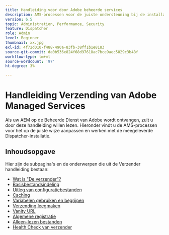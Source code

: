 ```yaml
---
title: Handleiding voor door Adobe beheerde services
description: AMS-processen voor de juiste ondersteuning bij de installatie van Dispatcher.
version: 6.5
topic: Administration, Performance, Security
feature: Dispatcher
role: Admin
level: Beginner
thumbnail: xx.jpg
exl-id: 4f72d010-f488-490a-83fb-38ff1b1e8183
source-git-commit: da0b536e824f68d97618ac7bce9aec5829c3b48f
workflow-type: tm+mt
source-wordcount: '97'
ht-degree: 3%

---
```


# Handleiding Verzending van Adobe Managed Services

Als uw AEM op de Beheerde Dienst van Adobe wordt ontvangen, zult u door deze handleiding willen lezen.
Hieronder vindt u de AMS-processen voor het op de juiste wijze aanpassen en werken met de meegeleverde Dispatcher-installatie.

## Inhoudsopgave

Hier zijn de subpagina&#39;s en de onderwerpen die uit de Verzender handleiding bestaan:

- [Wat is &quot;De verzender&quot;?](./what-is-the-dispatcher.md)
- [Basisbestandsindeling](./basic-file-layout.md)
- [Uitleg van configuratiebestanden](./explanation-config-files.md)
- [Caching](./understanding-cache.md)
- [Variabelen gebruiken en begrijpen](./variables.md)
- [Verzending leegmaken](./disp-flushing.md)
- [Vanity URL](./disp-vanity-url.md)
- [Algemene registratie](./common-logs.md)
- [Alleen-lezen bestanden](./immutable-files.md)
- [Health Check van verzender](./health-check.md)
